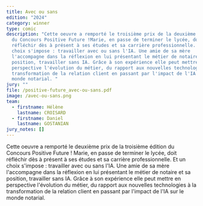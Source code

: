 ```yaml
---
title: Avec ou sans
edition: "2024"
category: winner
type: comic
description: "Cette oeuvre a remporté le troisième prix de la deuxième édition
  du Concours Positive Future !Marie, en passe de terminer le lycée, doit
  réfléchir dès à présent à ses études et sa carrière professionnelle. Et un
  choix s'impose : travailler avec ou sans l'IA. Une amie de sa mère
  l'accompagne dans la réflexion en lui présentant le métier de notaire et sa
  position, travailler sans IA. Grâce à son expérience elle peut mettre en
  perspective l'évolution du métier, du rapport aux nouvelles technologies à la
  transformation de la relation client en passant par l'impact de l'IA sur le
  monde notarial. "
jury: ""
file: /positive-future_avec-ou-sans.pdf
image: /avec-ou-sans.png
team:
  - firstname: Hélène
    lastname: CROISARD
  - firstname: Daniel
    lastname: GOSTANIAN
jury_notes: []
---
```

Cette oeuvre a remporté le deuxième prix de la troisième édition du Concours Positive Future ! Marie, en passe de terminer le lycée, doit réfléchir dès à présent à ses études et sa carrière professionnelle. Et un choix s'impose : travailler avec ou sans l'IA. Une amie de sa mère l'accompagne dans la réflexion en lui présentant le métier de notaire et sa position, travailler sans IA. Grâce à son <!--more-->expérience elle peut mettre en perspective l'évolution du métier, du rapport aux nouvelles technologies à la transformation de la relation client en passant par l'impact de l'IA sur le monde notarial.
